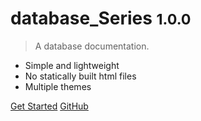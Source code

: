 # database_Series <small>1.0.0</small>

> A database documentation.

- Simple and lightweight
- No statically built html files
- Multiple themes

[Get Started](README.md)
[GitHub](https://github.com/yueny/database-pdfs)

